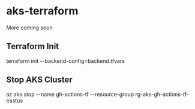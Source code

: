 # aks-terraform

More coming soon

## Terraform Init
terraform init --backend-config=backend.tfvars

## Stop AKS Cluster
az aks stop --name gh-actions-tf --resource-group rg-aks-gh-actions-tf-eastus